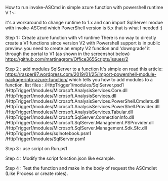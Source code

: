How to run invoke-ASCmd in simple azure function with powershell runtime V 1~:

it's a workaround to change runtime to 1.x and can import SqlServer modue with invoke-ASCmd which PowerShell version is 5.x that is what I needed :)

Step 1 : Create azure function with v1 runtime
There is no way to directly create a V1 functions since version V2 with Powershell support is in public preview. you need to create an empty V2 function and 'downgrade' it through the portal to V1 (as shown in the screenshot below) https://github.com/martinagrom/Office365Scripts/issues/2

Step 2 : add modules SqlServer to a function 
It's simple on read this article: 
https://rasper87.wordpress.com/2019/01/25/import-powershell-module-package-into-azure-function/ 
which tells you how to add modules to a function. list files : /HttpTrigger1/modules/SqlServer.psd1 /HttpTrigger1/modules/Microsoft.AnalysisServices.Core.dll /HttpTrigger1/modules/Microsoft.AnalysisServices.dll /HttpTrigger1/modules/Microsoft.AnalysisServices.PowerShell.Cmdlets.dll /HttpTrigger1/modules/Microsoft.AnalysisServices.PowerShell.Provider.dll /HttpTrigger1/modules/Microsoft.AnalysisServices.Tabular.dll /HttpTrigger1/modules/Microsoft.SqlServer.ConnectionInfo.dll /HttpTrigger1/modules/Microsoft.SqlServer.Management.PSProvider.dll /HttpTrigger1/modules/Microsoft.SqlServer.Management.Sdk.Sfc.dll /HttpTrigger1/modules/sqlnotebook.psm1 /HttpTrigger1/modules/SqlServer.psm1

Step 3 : use script on Run.ps1

Step 4 : Modify the script fonction.json like example.

Step 4 : Test the function and make in the body of request the ASCmdlet (Like Process or create roles).
